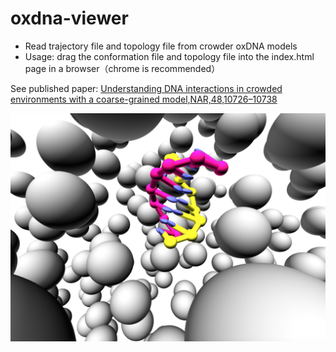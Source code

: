 # oxdna-viewer
- Read trajectory file and topology file from crowder oxDNA models
- Usage: drag the conformation file and topology file into the index.html page in a browser（chrome is recommended）

See published paper:
[Understanding DNA interactions in crowded
environments with a coarse-grained model,NAR,48,10726–10738](https://academic.oup.com/nar/article/48/19/10726/5921301)


![image](screen_shot.png)
